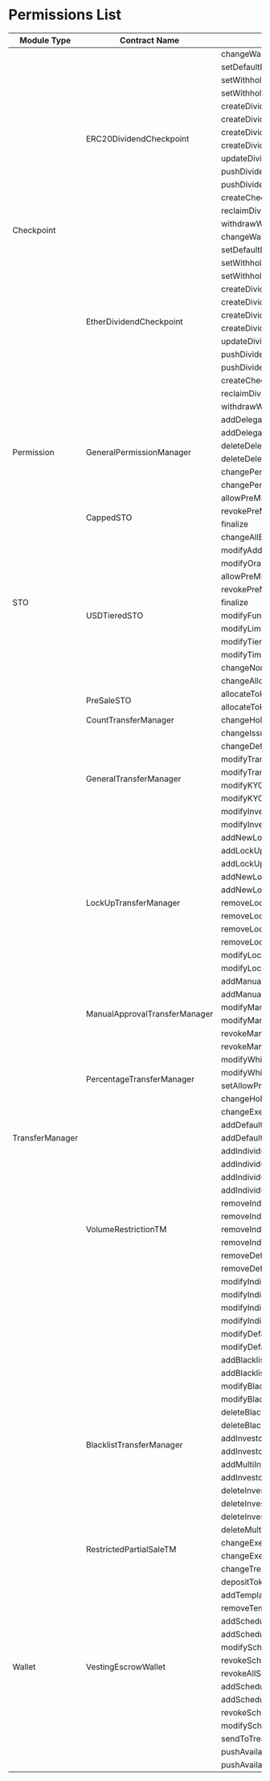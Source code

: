 # Permissions List

<table>
    <thead>
        <tr>
            <th>Module Type</th>
            <th>Contract Name</th>
            <th>Function</th>
            <th>Current Permissions</th>
        </tr>
    </thead>
    <tbody>
        <tr>
            <td rowspan="28">Checkpoint</td>
            <td rowspan="14">ERC20DividendCheckpoint</td>
            <td rowspan="1">changeWallet</td>
            <td rowspan="1">onlyOwner</td>
        </tr>
        <tr>
            <td rowspan="1">setDefaultExcluded</td>
            <td rowspan="8">withPerm(ADMIN)</td>
        </tr>
        <tr>
            <td rowspan="1">setWithholding</td>
        </tr>
        <tr>
            <td rowspan="1">setWithholdingFixed</td>
        </tr>
        <tr>
            <td rowspan="1">createDividend</td>
        </tr>
        <tr>
            <td rowspan="1">createDividendWithCheckpoint</td>
        </tr>
        <tr>
            <td rowspan="1">createDividendWithExclusions</td>
        </tr>
        <tr>
            <td rowspan="1">createDividendWithCheckpointAndExclusions</td>
        </tr>
        <tr>
            <td rowspan="1">updateDividendDates</td>
        </tr>
        <tr>
            <td rowspan="1">pushDividendPayment</td>
            <td rowspan="5">withPerm(OPERATOR)</td>
        </tr>
        <tr>
            <td rowspan="1">pushDividendPaymentToAddresses</td>
        </tr>
        <tr>
            <td rowspan="1">createCheckpoint</td>
        </tr>
        <tr>
            <td rowspan="1">reclaimDividend</td>
        </tr>
        <tr>
            <td rowspan="1">withdrawWithholding</td>
        </tr>
        <tr>
            <td rowspan="14">EtherDividendCheckpoint</td>
            <td rowspan="1">changeWallet</td>
            <td rowspan="1">onlyOwner</td>
        </tr>
        <tr>
            <td rowspan="1">setDefaultExcluded</td>
            <td rowspan="8">withPerm(ADMIN)</td>
        </tr>
        <tr>
            <td rowspan="1">setWithholding</td>
        </tr>
        <tr>
            <td rowspan="1">setWithholdingFixed</td>
        </tr>
        <tr>
            <td rowspan="1">createDividend</td>
        </tr>
        <tr>
            <td rowspan="1">createDividendWithCheckpoint</td>
        </tr>
        <tr>
            <td rowspan="1">createDividendWithExclusions</td>
        </tr>
        <tr>
            <td rowspan="1">createDividendWithCheckpointAndExclusions</td>
        </tr>
        <tr>
            <td rowspan="1">updateDividendDates</td>
        </tr>
        <tr>
            <td rowspan="1">pushDividendPayment</td>
            <td rowspan="5">withPerm(OPERATOR)</td>
        </tr>
        <tr>
            <td rowspan="1">pushDividendPaymentToAddresses</td>
        </tr>
        <tr>
            <td rowspan="1">createCheckpoint</td>
        </tr>
        <tr>
            <td rowspan="1">reclaimDividend</td>
        </tr>
        <tr>
            <td rowspan="1">withdrawWithholding</td>
        </tr>
        <tr>
            <td rowspan="6">Permission</td>
            <td rowspan="6">GeneralPermissionManager</td>
            <td rowspan="1">addDelegate</td>
            <td rowspan="9">withPerm(ADMIN)</td>
        </tr>
        <tr>
            <td rowspan="1">addDelegateMulti</td>
        </tr>
        <tr>
            <td rowspan="1">deleteDelegate</td>
        </tr>
        <tr>
            <td rowspan="1">deleteDelegateMulti</td>
        </tr>
        <tr>
            <td rowspan="1">changePermission</td>
        </tr>
        <tr>
            <td rowspan="1">changePermissionMulti</td>
        </tr>
        <tr>
            <td rowspan="17">STO</td>
            <td rowspan="4">CappedSTO</td>
            <td rowspan="1">allowPreMinting</td>
        </tr>
        <tr>
            <td rowspan="1">revokePreMintingFlag</td>
        </tr>
        <tr>
            <td rowspan="1">finalize</td>
        </tr>
        <tr>
            <td rowspan="1">changeAllBeneficialInvestments</td>
            <td rowspan="1">withPerm(OPERATOR)</td>
        </tr>
        <tr>
            <td rowspan="11">USDTieredSTO</td>
            <td rowspan="1">modifyAddresses</td>
            <td rowspan="2">onlyOwner</td>
        </tr>
        <tr>
            <td rowspan="1">modifyOracles</td>
        </tr>
        <tr>
            <td rowspan="1">allowPreMinting</td>
            <td rowspan="3">withPerm(ADMIN)</td>
        </tr>
        <tr>
            <td rowspan="1">revokePreMintingFlag</td>
        </tr>
        <tr>
            <td rowspan="1">finalize</td>
        </tr>
        <tr>
            <td rowspan="1">modifyFunding</td>
            <td rowspan="6">withPerm(OPERATOR)</td>
        </tr>
        <tr>
            <td rowspan="1">modifyLimits</td>
        </tr>
        <tr>
            <td rowspan="1">modifyTiers</td>
        </tr>
        <tr>
            <td rowspan="1">modifyTimes</td>
        </tr>
        <tr>
            <td rowspan="1">changeNonAccreditedLimit</td>
        </tr>
        <tr>
            <td rowspan="1">changeAllowBeneficialInvestments</td>
        </tr>
        <tr>
            <td rowspan="2">PreSaleSTO</td>
            <td rowspan="1">allocateTokens</td>
            <td rowspan="65">withPerm(ADMIN)</td>
        </tr>
        <tr>
            <td rowspan="1">allocateTokensMulti</td>
        </tr>
        <tr>
            <td rowspan="65">TransferManager</td>
            <td rowspan="1">CountTransferManager</td>
            <td rowspan="1">changeHolderCount</td>
        </tr>
        <tr>
            <td rowspan="8">GeneralTransferManager</td>
            <td rowspan="1">changeIssuanceAddress</td>
        </tr>
        <tr>
            <td rowspan="1">changeDefaults</td>
        </tr>
        <tr>
            <td rowspan="1">modifyTransferRequirements</td>
        </tr>
        <tr>
            <td rowspan="1">modifyTransferRequirementsMulti</td>
        </tr>
        <tr>
            <td rowspan="1">modifyKYCData</td>
        </tr>
        <tr>
            <td rowspan="1">modifyKYCDataMulti</td>
        </tr>
        <tr>
            <td rowspan="1">modifyInvestorFlag</td>
        </tr>
        <tr>
            <td rowspan="1">modifyInvestorFlagMulti</td>
        </tr>
        <tr>
            <td rowspan="11">LockUpTransferManager</td>
            <td rowspan="1">addNewLockUpTypeMulti</td>
        </tr>
        <tr>
            <td rowspan="1">addLockUpByName</td>
        </tr>
        <tr>
            <td rowspan="1">addLockUpByNameMulti</td>
        </tr>
        <tr>
            <td rowspan="1">addNewLockUpToUser</td>
        </tr>
        <tr>
            <td rowspan="1">addNewLockUpToUserMulti</td>
        </tr>
        <tr>
            <td rowspan="1">removeLockUpFromUser</td>
        </tr>
        <tr>
            <td rowspan="1">removeLockUpFromUserMulti</td>
        </tr>
        <tr>
            <td rowspan="1">removeLockupType</td>
        </tr>
        <tr>
            <td rowspan="1">removeLockupTypeMulti</td>
        </tr>
        <tr>
            <td rowspan="1">modifyLockUpType</td>
        </tr>
        <tr>
            <td rowspan="1">modifyLockUpTypeMulti</td>
        </tr>
        <tr>
            <td rowspan="6">ManualApprovalTransferManager</td>
            <td rowspan="1">addManualApproval</td>
        </tr>
        <tr>
            <td rowspan="1">addManualApprovalMulti</td>
        </tr>
        <tr>
            <td rowspan="1">modifyManualApproval</td>
        </tr>
        <tr>
            <td rowspan="1">modifyManualApprovalMulti</td>
        </tr>
        <tr>
            <td rowspan="1">revokeManualApproval</td>
        </tr>
        <tr>
            <td rowspan="1">revokeManualApprovalMulti</td>
        </tr>
        <tr>
            <td rowspan="4">PercentageTransferManager</td>
            <td rowspan="1">modifyWhitelist</td>
        </tr>
        <tr>
            <td rowspan="1">modifyWhitelistMulti</td>
        </tr>
        <tr>
            <td rowspan="1">setAllowPrimaryIssuance</td>
        </tr>
        <tr>
            <td rowspan="1">changeHolderPercentage</td>
        </tr>
        <tr>
            <td rowspan="19">VolumeRestrictionTM</td>
            <td rowspan="1">changeExemptWalletList</td>
        </tr>
        <tr>
            <td rowspan="1">addDefaultRestriction</td>
        </tr>
        <tr>
            <td rowspan="1">addDefaultDailyRestriction</td>
        </tr>
        <tr>
            <td rowspan="1">addIndividualRestriction</td>
        </tr>
        <tr>
            <td rowspan="1">addIndividualRestrictionMulti</td>
        </tr>
        <tr>
            <td rowspan="1">addIndividualDailyRestriction</td>
        </tr>
        <tr>
            <td rowspan="1">addIndividualDailyRestrictionMulti</td>
        </tr>
        <tr>
            <td rowspan="1">removeIndividualRestriction</td>
        </tr>
        <tr>
            <td rowspan="1">removeIndividualRestrictionMulti</td>
        </tr>
        <tr>
            <td rowspan="1">removeIndividualDailyRestriction</td>
        </tr>
        <tr>
            <td rowspan="1">removeIndividualDailyRestrictionMulti</td>
        </tr>
        <tr>
            <td rowspan="1">removeDefaultDailyRestriction</td>
        </tr>
        <tr>
            <td rowspan="1">removeDefaultRestriction</td>
        </tr>
        <tr>
            <td rowspan="1">modifyIndividualRestriction</td>
        </tr>
        <tr>
            <td rowspan="1">modifyIndividualRestrictionMulti</td>
        </tr>
        <tr>
            <td rowspan="1">modifyIndividualDailyRestriction</td>
        </tr>
        <tr>
            <td rowspan="1">modifyIndividualDailyRestrictionMulti</td>
        </tr>
        <tr>
            <td rowspan="1">modifyDefaultRestriction</td>
        </tr>
        <tr>
            <td rowspan="1">modifyDefaultDailyRestriction</td>
        </tr>
        <tr>
            <td rowspan="14">BlacklistTransferManager</td>
            <td rowspan="1">addBlacklistType</td>
        </tr>
        <tr>
            <td rowspan="1">addBlacklistTypeMulti</td>
        </tr>
        <tr>
            <td rowspan="1">modifyBlacklistType</td>
        </tr>
        <tr>
            <td rowspan="1">modifyBlacklistTypeMulti</td>
        </tr>
        <tr>
            <td rowspan="1">deleteBlacklistType</td>
        </tr>
        <tr>
            <td rowspan="1">deleteBlacklistTypeMulti</td>
        </tr>
        <tr>
            <td rowspan="1">addInvestorToBlacklist</td>
        </tr>
        <tr>
            <td rowspan="1">addInvestorToBlacklistMulti</td>
        </tr>
        <tr>
            <td rowspan="1">addMultiInvestorToBlacklistMulti</td>
        </tr>
        <tr>
            <td rowspan="1">addInvestorToNewBlacklist</td>
        </tr>
        <tr>
            <td rowspan="1">deleteInvestorFromAllBlacklist</td>
        </tr>
        <tr>
            <td rowspan="1">deleteInvestorFromAllBlacklistMulti</td>
        </tr>
        <tr>
            <td rowspan="1">deleteInvestorFromBlacklist</td>
        </tr>
        <tr>
            <td rowspan="1">deleteMultiInvestorsFromBlacklistMulti</td>
        </tr>
        <tr>
            <td rowspan="2">RestrictedPartialSaleTM</td>
            <td rowspan="1">changeExemptWalletList</td>
            <td rowspan="2">withPerm(OPERATOR)</td>
        </tr>
        <tr>
            <td rowspan="1">changeExemptWalletListMulti</td>
        </tr>
        <tr>
            <td rowspan="16">Wallet</td>
            <td rowspan="16">VestingEscrowWallet</td>
            <td rowspan="1">changeTreasuryWallet</td>
            <td rowspan="1">onlyOwner</td>
        </tr>
        <tr>
            <td rowspan="1">depositTokens</td>
            <td rowspan="12">withPerm(ADMIN)</td>
        </tr>
        <tr>
            <td rowspan="1">addTemplate</td>
        </tr>
        <tr>
            <td rowspan="1">removeTemplate</td>
        </tr>
        <tr>
            <td rowspan="1">addSchedule</td>
        </tr>
        <tr>
            <td rowspan="1">addScheduleFromTemplate</td>
        </tr>
        <tr>
            <td rowspan="1">modifySchedule</td>
        </tr>
        <tr>
            <td rowspan="1">revokeSchedule</td>
        </tr>
        <tr>
            <td rowspan="1">revokeAllSchedules</td>
        </tr>
        <tr>
            <td rowspan="1">addScheduleMulti</td>
        </tr>
        <tr>
            <td rowspan="1">addScheduleFromTemplateMulti</td>
        </tr>
        <tr>
            <td rowspan="1">revokeSchedulesMulti</td>
        </tr>
        <tr>
            <td rowspan="1">modifyScheduleMulti</td>
        </tr>
        <tr>
            <td rowspan="1">sendToTreasury</td>
            <td rowspan="3">withPerm(OPERATOR)</td>
        </tr>
        <tr>
            <td rowspan="1">pushAvailableTokens</td>
        </tr>
        <tr>
            <td rowspan="1">pushAvailableTokensMulti</td>
        </tr>
    </tbody>
</table>
